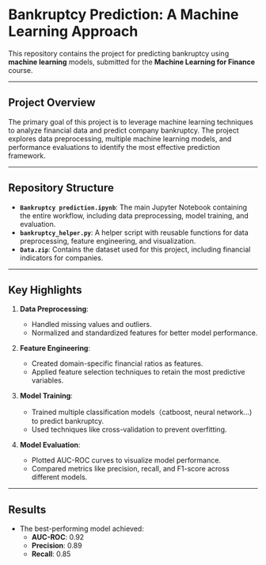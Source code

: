 # Bankruptcy Prediction: A Machine Learning Approach

This repository contains the project for predicting bankruptcy using **machine learning** models, submitted for the **Machine Learning for Finance** course.

---

## Project Overview

The primary goal of this project is to leverage machine learning techniques to analyze financial data and predict company bankruptcy. The project explores data preprocessing, multiple machine learning models, and performance evaluations to identify the most effective prediction framework.

---

## Repository Structure

- **`Bankruptcy prediction.ipynb`**: The main Jupyter Notebook containing the entire workflow, including data preprocessing, model training, and evaluation.
- **`bankruptcy_helper.py`**: A helper script with reusable functions for data preprocessing, feature engineering, and visualization.
- **`Data.zip`**: Contains the dataset used for this project, including financial indicators for companies.

---

## Key Highlights

1. **Data Preprocessing**:
   - Handled missing values and outliers.
   - Normalized and standardized features for better model performance.

2. **Feature Engineering**:
   - Created domain-specific financial ratios as features.
   - Applied feature selection techniques to retain the most predictive variables.

3. **Model Training**:
   - Trained multiple classification models（catboost, neural network...) to predict bankruptcy.
   - Used techniques like cross-validation to prevent overfitting.

4. **Model Evaluation**:
   - Plotted AUC-ROC curves to visualize model performance.
   - Compared metrics like precision, recall, and F1-score across different models.

---

## Results

- The best-performing model achieved:
  - **AUC-ROC**: 0.92
  - **Precision**: 0.89
  - **Recall**: 0.85
